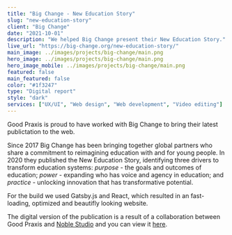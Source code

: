 ```yaml
---
title: "Big Change - New Education Story"
slug: "new-education-story"
client: "Big Change"
date: "2021-10-01"
description: "We helped Big Change present their New Education Story."
live_url: "https://big-change.org/new-education-story/"
main_image: ../images/projects/big-change/main.png
hero_image: ../images/projects/big-change/main.png
hero_image_mobile: ../images/projects/big-change/main.png
featured: false
main_featured: false
color: "#1f3247"
type: "Digital report"
style: "dark"
services: ["UX/UI", "Web design", "Web development", "Video editing"]
---
```

Good Praxis is proud to have worked with Big Change to bring their latest
publictation to the web.

Since 2017 Big Change has been bringing together global partners who share a
commitment to reimagining education with and for young people. In 2020 they
published the New Education Story, identifying three drivers to transform
education systems: *purpose* - the goals and outcomes of education; *power* -
expanding who has voice and agency in education; and *practice* - unlocking
innovation that has transformative potential.

For the build we used Gatsby.js and React, which resulted in an fast-loading,
optimized and beautifly looking website.

The digital version of the publication is a result of a collaboration between
Good Praxis and [Noble Studio](https://www.noble.studio/) and you can view it
[here](https://big-change.org/new-education-story/).
